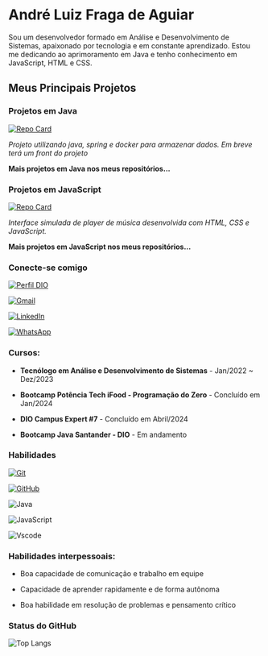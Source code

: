 # André Luiz Fraga de Aguiar

Sou um desenvolvedor formado em Análise e Desenvolvimento de Sistemas, apaixonado por tecnologia e em constante aprendizado. Estou me dedicando ao aprimoramento em Java e tenho conhecimento em JavaScript, HTML e CSS.

## Meus Principais Projetos

### Projetos em Java

[![Repo Card](https://github-readme-stats.vercel.app/api/pin/?username=dev-aguiar&repo=dslist&bg_color=000&border_color=30A3DC&show_icons=true&icon_color=30A3DC&title_color=E94D5F&text_color=FFF)](https://github.com/dev-aguiar/dslist)

*Projeto utilizando java, spring e docker para armazenar dados. Em breve terá um front do projeto*

**Mais projetos em Java nos meus repositórios...**

### Projetos em JavaScript

[![Repo Card](https://github-readme-stats.vercel.app/api/pin/?username=dev-aguiar&repo=projeto-spotify&bg_color=000&border_color=30A3DC&show_icons=true&icon_color=30A3DC&title_color=E94D5F&text_color=FFF)](https://github.com/dev-aguiar/projeto-spotify)

*Interface simulada de player de música desenvolvida com HTML, CSS e JavaScript.*

**Mais projetos em JavaScript nos meus repositórios...**

### Conecte-se comigo

[![Perfil DIO](https://img.shields.io/badge/-Meu%20Perfil%20na%20DIO-30A3DC?style=for-the-badge)](https://www.dio.me/users/andre_aguiar522)

[![Gmail](https://img.shields.io/badge/Gmail-000?style=for-the-badge&logo=gmail&logoColor=red)](mailto:andre.aguiar522@gmail.com)

[![LinkedIn](https://img.shields.io/badge/-LinkedIn-000?style=for-the-badge&logo=linkedin&logoColor=30A3DC)](https://www.linkedin.com/in/andre-aguiar97/)

[![WhatsApp](https://img.shields.io/badge/WhatsApp-000?style=for-the-badge&logo=whatsapp&logoColor=25D366)](https://wa.me/5511975158913)


### Cursos:
- **Tecnólogo em Análise e Desenvolvimento de Sistemas** - Jan/2022 ~ Dez/2023

- **Bootcamp Potência Tech iFood - Programação do Zero** - Concluído em Jan/2024

- **DIO Campus Expert #7** - Concluído em Abril/2024

- **Bootcamp Java Santander - DIO** - Em andamento



### Habilidades

[![Git](https://img.shields.io/badge/Git-000?style=for-the-badge&logo=git&logoColor=E94D5F)](https://git-scm.com/doc)

[![GitHub](https://img.shields.io/badge/GitHub-000?style=for-the-badge&logo=github&logoColor=30A3DC)](https://docs.github.com/)

![Java](https://img.shields.io/badge/java-%23ED8B00.svg?style=for-the-badge&logo=openjdk&logoColor=white)

![JavaScript](https://img.shields.io/badge/JavaScript-F7DF1E?style=for-the-badge&logo=javascript&logoColor=black)

![Vscode](https://img.shields.io/badge/Vscode-007ACC?style=for-the-badge&logo=visual-studio-code&logoColor=white)


### Habilidades interpessoais:

- Boa capacidade de comunicação e trabalho em equipe

- Capacidade de aprender rapidamente e de forma autônoma

- Boa habilidade em resolução de problemas e pensamento crítico


### Status do GitHub

![Top Langs](https://github-readme-stats-git-masterrstaa-rickstaa.vercel.app/api/top-langs/?username=dev-aguiar&layout=compact&bg_color=000&border_color=30A3DC&title_color=E94D5F&text_color=FFF)
